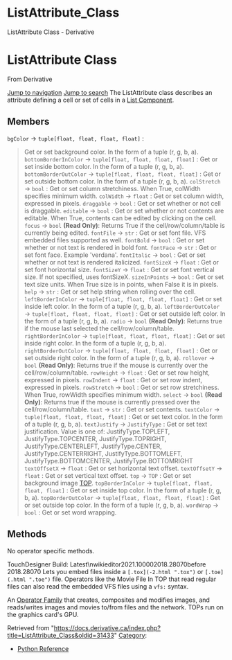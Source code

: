 

# ListAttribute_Class

ListAttribute Class - Derivative




# ListAttribute Class
From Derivative

[Jump to navigation](#mw-head)
[Jump to search](#searchInput)
The ListAttribute class describes an attribute defining a cell or set of cells in a [List Component](ListCOMP_Class.html "ListCOMP Class").
  

## Members
`bgColor` → `tuple[float, float, float, float]` :
> Get or set background color. In the form of a tuple (r, g, b, a).
`bottomBorderInColor` → `tuple[float, float, float, float]` :
> Get or set inside bottom color. In the form of a tuple (r, g, b, a).
`bottomBorderOutColor` → `tuple[float, float, float, float]` :
> Get or set outside bottom color. In the form of a tuple (r, g, b, a).
`colStretch` → `bool` :
> Get or set column stretchiness. When True, colWidth specifies minimum width.
`colWidth` → `float` :
> Get or set column width, expressed in pixels.
`draggable` → `bool` :
> Get or set whether or not cell is draggable.
`editable` → `bool` :
> Get or set whether or not contents are editable. When True, contents can be edited by clicking on the cell.
`focus` → `bool` **(Read Only)**:
> Returns True if the cell/row/column/table is currently being edited.
`fontFile` → `str` :
> Get or set font file. VFS embedded files supported as well.
`fontBold` → `bool` :
> Get or set whether or not text is rendered in bold font.
`fontFace` → `str` :
> Get or set font face. Example 'verdana'.
`fontItalic` → `bool` :
> Get or set whether or not text is rendered italicized.
`fontSizeX` → `float` :
> Get or set font horizontal size.
`fontSizeY` → `float` :
> Get or set font vertical size. If not specified, uses fontSizeX.
`sizeInPoints` → `bool` :
> Get or set text size units. When True size is in points, when False it is in pixels.
`help` → `str` :
> Get or set help string when rolling over the cell.
`leftBorderInColor` → `tuple[float, float, float, float]` :
> Get or set inside left color. In the form of a tuple (r, g, b, a).
`leftBorderOutColor` → `tuple[float, float, float, float]` :
> Get or set outside left color. In the form of a tuple (r, g, b, a).
`radio` → `bool` **(Read Only)**:
> Returns true if the mouse last selected the cell/row/column/table.
`rightBorderInColor` → `tuple[float, float, float, float]` :
> Get or set inside right color. In the form of a tuple (r, g, b, a).
`rightBorderOutColor` → `tuple[float, float, float, float]` :
> Get or set outside right color. In the form of a tuple (r, g, b, a).
`rollover` → `bool` **(Read Only)**:
> Returns true if the mouse is currently over the cell/row/column/table.
`rowHeight` → `float` :
> Get or set row height, expressed in pixels.
`rowIndent` → `float` :
> Get or set row indent, expressed in pixels.
`rowStretch` → `bool` :
> Get or set row stretchiness. When True, rowWidth specifies minimum width.
`select` → `bool` **(Read Only)**:
> Returns true if the mouse is currently pressed over the cell/row/column/table.
`text` → `str` :
> Get or set contents.
`textColor` → `tuple[float, float, float, float]` :
> Get or set text color. In the form of a tuple (r, g, b, a).
`textJustify` → `JustifyType` :
> Get or set text justification. Value is one of: JustifyType.TOPLEFT, JustifyType.TOPCENTER, JustifyType.TOPRIGHT, JustifyType.CENTERLEFT, JustifyType.CENTER, JustifyType.CENTERRIGHT, JustifyType.BOTTOMLEFT, JustifyType.BOTTOMCENTER, JustifyType.BOTTOMRIGHT
`textOffsetX` → `float` :
> Get or set horizontal text offset.
`textOffsetY` → `float` :
> Get or set vertical text offset.
`top` → `TOP` :
> Get or set background image [TOP](TOP_Class.html "TOP Class").
`topBorderInColor` → `tuple[float, float, float, float]` :
> Get or set inside top color. In the form of a tuple (r, g, b, a).
`topBorderOutColor` → `tuple[float, float, float, float]` :
> Get or set outside top color. In the form of a tuple (r, g, b, a).
`wordWrap` → `bool` :
> Get or set word wrapping.
## Methods
No operator specific methods.
  
TouchDesigner Build: Latest\nwikieditor2021.100002018.28070before 2018.28070
Lets you embed files inside a `[.tox](-2.html ".tox")` or `[.toe](.html ".toe")` file. Operators like the Movie File In TOP that read regular files can also read the embedded VFS files using a `vfs:` syntax.

An [Operator Family](Operator_Family.html "Operator Family") that creates, composites and modifies images, and reads/writes images and movies to/from files and the network. TOPs run on the graphics card's GPU.

Retrieved from "<https://docs.derivative.ca/index.php?title=ListAttribute_Class&oldid=31433>"
[Category](Special_Categories.html "Special:Categories"):
* [Python Reference](Category_Python_Reference.html "Category:Python Reference")